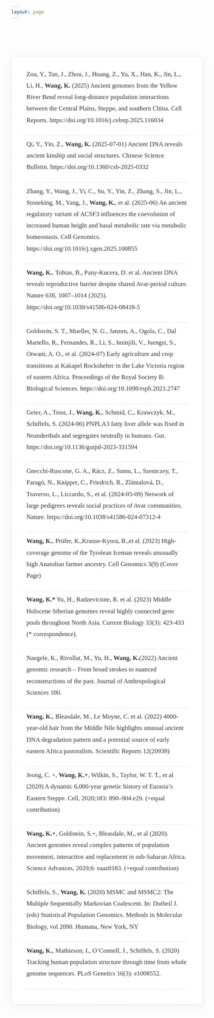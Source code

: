 ```yaml
---
layout: page
---
```

<script setup>
import Header from "./components/PublicationsHeader.vue"
</script>

<div class="full-width-container">
  <Header/>
</div>

<style>
:root {
  --vp-layout-max-width: 100% !important;
}
.VPDoc {
  padding: 0 !important;
}
.VPDoc .container {
  max-width: 100% !important;
  margin: 0 !important;
  padding: 0 !important;
}
.VPDocFooter {
  max-width: 100% !important;
}
.full-width-container {
  overflow-x: hidden;
  width: 100%;
}

.publications-list {
  max-width: 1100px;
  margin: 2rem auto 4rem;
  padding: 2.5rem 3rem;
  background-color: white;
  border-radius: 8px;
  box-shadow: rgba(0, 0, 0, 0.05) 0px 6px 24px 0px, rgba(0, 0, 0, 0.08) 0px 0px 0px 1px;
  font-family: "Georgia", "Times New Roman", serif;
  line-height: 1.8;
  font-size: 1.05rem;
  position: relative;
  overflow-wrap: break-word;
  counter-reset: publication-counter;
}

.dark .publications-list {
  background-color: rgba(15, 23, 42, 0.65);
  box-shadow: rgba(0, 0, 0, 0.25) 0px 6px 24px 0px, rgba(0, 0, 0, 0.12) 0px 0px 0px 1px;
  color: rgba(241, 245, 249, 0.95);
}

/* CSS: strengthen separation */
.publications-list br {
  display: block;
  content: "";
  margin-top: 1.5rem;
  margin-bottom: 0.5rem;
  border-bottom: 1px dashed rgba(217, 119, 6, 0.35);
}

.dark .publications-list br {
  border-bottom: 1px dashed rgba(245, 158, 11, 0.35);
}

/* Style the title text */
.publications-list {
  counter-reset: publication-item;
}

/* Enhance the numbers */
.publications-list {
  color: rgba(41, 37, 36, 0.95);
}

/* Responsive adjustments */
@media (max-width: 1200px) {
  .publications-list {
    max-width: 90%;
    margin: 1.5rem auto 3rem;
  }
}

@media (max-width: 992px) {
  .publications-list {
    padding: 2rem 2.5rem;
  }
}

@media (max-width: 768px) {
  .publications-list {
    padding: 1.75rem 1.5rem;
    font-size: 0.95rem;
    line-height: 1.7;
  }
}

@media (max-width: 576px) {
  .publications-list {
    padding: 1.5rem 1.25rem;
    font-size: 0.9rem;
    margin: 1rem auto 2rem;
  }
}

/* Add an academic journal styled background */
.publications-list::before {
  content: "";
  position: absolute;
  top: 0;
  right: 0;
  bottom: 0;
  left: 0;
  background: 
    linear-gradient(to right, rgba(251, 241, 222, 0.1) 0px, transparent 1px) 0 0 / 20px 20px,
    linear-gradient(to bottom, rgba(251, 241, 222, 0.1) 0px, transparent 1px) 0 0 / 20px 20px;
  pointer-events: none;
  border-radius: 8px;
  opacity: 0.4;
}

.dark .publications-list::before {
  background: 
    linear-gradient(to right, rgba(148, 163, 184, 0.05) 0px, transparent 1px) 0 0 / 20px 20px,
    linear-gradient(to bottom, rgba(148, 163, 184, 0.05) 0px, transparent 1px) 0 0 / 20px 20px;
}
</style>

<div class="publications-list">
Zou, Y., Tan, J., Zhou, J., Huang, Z., Yu, X., Han, K., Jin, L., Li, H., <strong>Wang, K.</strong> (2025) Ancient genomes from the Yellow River Bend reveal long-distance population interactions between the Central Plains, Steppe, and southern China. Cell Reports. https://doi.org/10.1016/j.celrep.2025.116034
&nbsp; <br/>
Qi, Y., Yin, Z., <strong>Wang, K.</strong> (2025-07-01) Ancient DNA reveals ancient kinship and social structures. Chinese Science Bulletin. https://doi.org/10.1360/csb-2025-0332
&nbsp; <br/>
Zhang, Y., Wang, J., Yi, C., Su, Y., Yin, Z., Zhang, S., Jin, L., Stoneking, M., Yang, J., <strong>Wang, K.</strong>, et al. (2025-06) An ancient regulatory variant of ACSF3 influences the coevolution of increased human height and basal metabolic rate via metabolic homeostasis. Cell Genomics. https://doi.org/10.1016/j.xgen.2025.100855
&nbsp; <br/>
<strong>Wang, K.</strong>, Tobias, B., Pany-Kucera, D. et al. Ancient DNA reveals reproductive barrier despite shared Avar-period culture. Nature 638, 1007–1014 (2025). https://doi.org/10.1038/s41586-024-08418-5
&nbsp; <br/>
Goldstein, S. T., Mueller, N. G., Janzen, A., Ogola, C., Dal Martello, R., Fernandes, R., Li, S., Iminjili, V., Juengst, S., Otwani, A. O., et al. (2024-07) Early agriculture and crop transitions at Kakapel Rockshelter in the Lake Victoria region of eastern Africa. Proceedings of the Royal Society B: Biological Sciences. https://doi.org/10.1098/rspb.2023.2747
&nbsp; <br/>
Geier, A., Trost, J., <strong>Wang, K.</strong>, Schmid, C., Krawczyk, M., Schiffels, S. (2024-06) PNPLA3 fatty liver allele was fixed in Neanderthals and segregates neutrally in humans. Gut. https://doi.org/10.1136/gutjnl-2023-331594
&nbsp; <br/>
Gnecchi-Ruscone, G. A., Rácz, Z., Samu, L., Szeniczey, T., Faragó, N., Knipper, C., Friedrich, R., Zlámalová, D., Traverso, L., Liccardo, S., et al. (2024-05-09) Network of large pedigrees reveals social practices of Avar communities. Nature. https://doi.org/10.1038/s41586-024-07312-4
&nbsp; <br/>
<strong>Wang, K.</strong>, Prüfer, K.,Krause-Kyora, B.,et al. (2023) High-coverage genome of the Tyrolean Iceman reveals unusually high Anatolian farmer ancestry. Cell Genomics 3(9) (Cover Page)
&nbsp; <br/>
<strong>Wang, K.*</strong> Yu, H., Radzeviciute, R. et al. (2023) Middle Holocene Siberian genomes reveal highly connected gene pools throughout North Asia. Current Biology 33(3): 423-433 (* correspondence).
&nbsp; <br/>
Naegele, K., Rivollat, M., Yu, H., <strong>Wang, K.</strong>(2022) Ancient genomic research – From broad strokes to nuanced reconstructions of the past. Journal of Anthropological Sciences 100.
&nbsp; <br/>
<strong>Wang, K.</strong>, Bleasdale, M., Le Moyne, C. et al. (2022) 4000-year-old hair from the Middle Nile highlights unusual ancient DNA degradation pattern and a potential source of early eastern Africa pastoralists. Scientific Reports 12(20939)
&nbsp; <br/>
Jeong, C. +, <strong>Wang, K.+</strong>, Wilkin, S., Taylor, W. T. T., et al (2020) A dynamic 6,000-year genetic history of Eurasia’s Eastern Steppe. Cell, 2020;183: 890–904.e29. (+equal contribution)
&nbsp; <br/>
<strong>Wang, K.+</strong>, Goldstein, S.+, Bleasdale, M., et al (2020). Ancient genomes reveal complex patterns of population movement, interaction and replacement in sub-Saharan Africa. Science Advances, 2020;6: eaaz0183. (+equal contribution)
&nbsp; <br/>
Schiffels, S., <strong>Wang, K.</strong> (2020) MSMC and MSMC2: The Multiple Sequentially Markovian Coalescent. In: Dutheil J. (eds) Statistical Population Genomics. Methods in Molecular Biology, vol 2090. Humana, New York, NY
&nbsp; <br/>
<strong>Wang, K.</strong>, Mathieson, I., O’Connell, J., Schiffels, S. (2020) Tracking human population structure through time from whole genome sequences. PLoS Genetics 16(3): e1008552.
&nbsp; <br/>
</div>